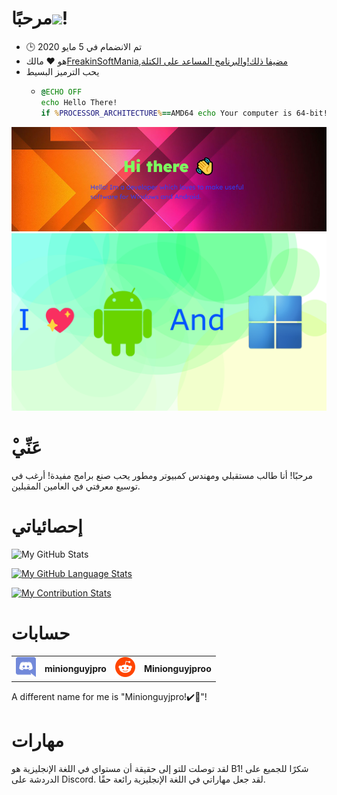 # مرحبًا<img src="https://media.tenor.com/images/822fb670841c6f6582fefbb82e338a50/tenor.gif" width="30px">!

-   🕒 تم الانضمام في 5 مايو 2020
-   هو ❤️ مالك[FreakinSoftMania](https://github.com/FreakinSoftMania),[مضيفا ذلك!](https://github.com/Adding-That-On)و[البرنامج المساعد على الكتلة](https://github.com/Pluging-it-on-block)
-   يحب الترميز البسيط
    -   ```bat
        @ECHO OFF
        echo Hello There!
        if %PROCESSOR_ARCHITECTURE%==AMD64 echo Your computer is 64-bit!
        ```

![Welcome!](./img/welcome-message.png)![I love Android and Windows!](./img/android-and-windows-fan.png)

# ْعَنِّي

مرحبًا! أنا طالب مستقبلي ومهندس كمبيوتر ومطور يحب صنع برامج مفيدة! أرغب في توسيع معرفتي في العامين المقبلين.

# إحصائياتي

![My GitHub Stats](https://github-readme-stats.vercel.app/api/?username=Minionguyjpro&count_private=true&theme=react&showicons=true)

[![My GitHub Language Stats](https://github-readme-stats.vercel.app/api/top-langs/?username=Minionguyjpro&langs_count=5&theme=react)](<>)

[![My Contribution Stats](https://github-contribution-stats.vercel.app/api/?username=Minionguyjpro)](https://github.com/Minionguyjpro/github-contribution-stats/)

# حسابات

<table>
  <tr>
    <td align="left"><img src="./img/discord.svg" alt="minionguyjpro" width="32" height="32"/></td><th>minionguyjpro</th>
    <td align="left"><img src="./img/reddit.svg" alt="Minionguyjproo" width="32" height="32"/></td><th>Minionguyjproo</th>
  </tr>
</table>
A different name for me is "Minionguyjpro!✔️👏"!

# مهارات

لقد توصلت للتو إلى حقيقة أن مستواي في اللغة الإنجليزية هو B1! شكرًا للجميع على الدردشة على Discord. لقد جعل مهاراتي في اللغة الإنجليزية رائعة حقًا.
